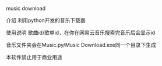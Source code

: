 music download

介绍 利用python开发的音乐下载器

使用说明 
歌曲id/歌单id，在你在网易云音乐搜索完音乐后会显示id 

音乐文件夹会在Music.py/Music Download.exe同一个目录下生成 

本软件禁止用于商业用途
